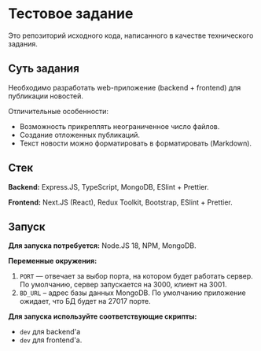 # Тестовое задание

Это репозиторий исходного кода, написанного в качестве технического задания.

## Суть задания

Необходимо разработать web-приложение (backend + frontend) для публикации новостей.

Отличительные особенности:

- Возможность прикреплять неограниченное число файлов.
- Создание отложенных публикаций.
- Текст новости можно форматировать в форматировать (Markdown).

## Стек

**Backend:** Express.JS, TypeScript, MongoDB, ESlint + Prettier.

**Frontend:** Next.JS (React), Redux Toolkit, Bootstrap, ESlint + Prettier.

## Запуск

**Для запуска потребуется:** Node.JS 18, NPM, MongoDB.

**Переменные окружения:**

1. `PORT` — отвечает за выбор порта, на котором будет работать сервер. По умолчанию, сервер запускается на 3000, клиент на 3001.
2. `BD_URL` – адрес базы данных MongoDB. По умолчанию приложение ожидает, что БД будет на 27017 порте.

**Для запуска используйте соответствующие скрипты:**

- `dev` для backend'а
- `dev` для frontend'а.
